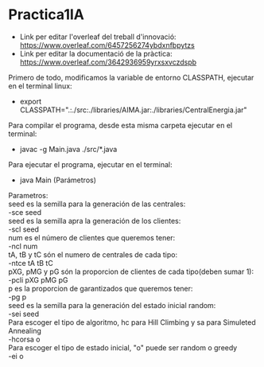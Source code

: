 # Practica1IA

* Link per editar l'overleaf del treball d'innovació: https://www.overleaf.com/6457256274ybdxnfbpytzs
* Link per editar la documentació de la pràctica: https://www.overleaf.com/3642936959yrxsxvczdspb


Primero de todo, modificamos la variable de entorno CLASSPATH, ejecutar en el terminal linux:
* export CLASSPATH=".:./src:./libraries/AIMA.jar:./libraries/CentralEnergia.jar"

Para compilar el programa, desde esta misma carpeta ejecutar en el terminal:<br />
* javac -g Main.java ./src/*.java

Para ejecutar el programa, ejecutar en el terminal:
* java Main (Parámetros)

Parametros:<br />
seed es la semilla para la generación de las centrales:
<br />-sce seed<br />
seed es la semilla apra la generación de los clientes:
<br />-scl seed<br />
num es el número de clientes que queremos tener:
<br />-ncl num<br />
tA, tB y tC són el numero de centrales de cada tipo:
<br />-ntce tA tB tC<br />
pXG, pMG y pG són la proporcion de clientes de cada tipo(deben sumar 1):
<br />-pcli pXG pMG pG<br />
p es la proporcion de garantizados que queremos tener:
<br />-pg p<br />
seed es la semilla para la generación del estado inicial random:
<br />-sei seed<br />
Para escoger el tipo de algoritmo, hc para Hill Climbing y sa para Simuleted Annealing
<br />-hcorsa o<br />
Para escoger el tipo de estado inicial, "o" puede ser random o greedy
<br />-ei o<br />
